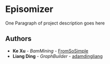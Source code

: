 # Episomizer

One Paragraph of project description goes here

## Authors

* **Ke Xu** - *BamMining* - [FromSoSimple](https://github.com/FromSoSimple)
* **Liang Ding** - *GraphBuilder* - [adamdingliang](https://github.com/adamdingliang)
